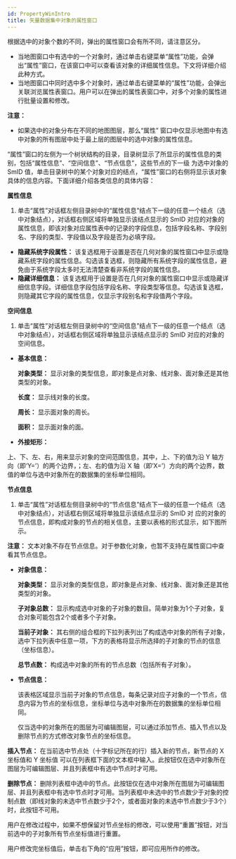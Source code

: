 ```yaml
---
id: PropertyWinIntro
title: 矢量数据集中对象的属性窗口
---
```

根据选中的对象个数的不同，弹出的属性窗口会有所不同，请注意区分。

  * 当地图窗口中有选中的一个对象时，通过单击右键菜单“属性”功能，会弹出“属性”窗口，在该窗口中可以查看该对象的详细属性信息。下文将详细介绍此种方式。
  * 当地图窗口中同时选中多个对象时，通过单击右键菜单的“属性”功能，会弹出关联浏览属性表窗口。用户可以在弹出的属性表窗口中，对多个对象的属性进行批量设置和修改。

**注意：**

  * 如果选中的对象分布在不同的地图图层，那么“属性” 窗口中仅显示地图中有选中对象的所有图层中处于最上层的图层中的选中对象的属性信息。

“属性”窗口的左侧为一个树状结构的目录，目录树显示了所显示的属性信息的类别，包括“属性信息”、“空间信息”、“节点信息”，这些节点的下一级 为选中对象的
SmID 值，单击目录树中的某个对象对应的结点，“属性”窗口的右侧将显示该对象具体的信息内容。下面详细介绍各类信息的具体内容：

**属性信息**

  1. 单击“属性”对话框左侧目录树中的“属性信息”结点下一级的任意一个结点（选中对象结点），对话框右侧区域将单独显示该结点显示的 SmID 对应的对象的属性信息，即该对象对应属性表中的记录的字段信息，包括字段名称、字段别名、字段的类型、字段值以及字段是否为必填字段。
  * **隐藏系统字段属性：** 该复选框用于设置是否在几何对象的属性窗口中显示或隐藏系统字段的属性信息。勾选该复选框，则隐藏所有系统字段的属性信息，避免由于系统字段太多时无法清楚查看非系统字段的属性信息。
  * **隐藏详细信息：** 该复选框用于设置是否在几何对象的属性窗口中显示或隐藏详细信息字段。详细信息字段包括字段名称、字段类型等信息。勾选该复选框，则隐藏其它字段的属性信息，仅显示字段别名和字段值两个字段。

**空间信息**

  1. 单击“属性”对话框左侧目录树中的“空间信息”结点下一级的任意一个结点（选中对象结点），对话框右侧区域将单独显示该结点显示的 SmID 对应的对象的空间信息。
  
* **基本信息：**

  **对象类型：** 显示对象的类型信息，即对象是点对象、线对象、面对象还是其他类型的对象。

  **长度：** 显示线对象的长度。

  **周长：** 显示面对象的周长。

  **面积：** 显示面对象的面。

* **外接矩形：**

上、下、左、右，用来显示对象的空间范围信息，其中，上、下的值为沿 Y 轴方向（即‘Y=’）的两个边界，；左、右的值为沿 X
轴（即‘X=’）方向的两个边界，数值的单位与选中对象所在的数据集的坐标单位相同。

**节点信息**

1. 单击“属性”对话框左侧目录树中的“节点信息”结点下一级的任意一个结点（选中对象结点），对话框右侧区域将单独显示该结点显示的 SmID 对 应的对象的节点信息，即构成对象的节点的相关信息，主要以表格的形式显示，如下图所示。

**注意：** 文本对象不存在节点信息。对于参数化对象，也暂不支持在属性窗口中查看其节点信息。


* **对象信息：**

  **对象类型：** 显示对象的类型信息，即对象是点对象、线对象、面对象还是其他类型的对象。

  **子对象总数：** 显示构成选中对象的子对象的数目。简单对象为1个子对象，复合对象可能包含2个或者多个子对象。

  **当前子对象：**
  其右侧的组合框的下拉列表列出了构成选中对象的所有子对象，选中下拉列表中任意一项，下方的表格将显示所选择的子对象的节点的信息（坐标信息）。

  **总节点数：** 构成选中对象的所有的节点总数（包括所有子对象）。

* **节点信息：**  

  该表格区域显示当前子对象的节点信息，每条记录对应子对象的一个节点，信息内容为节点的坐标信息，坐标单位与选中对象所在的数据集的坐标单位相同。

  仅当选中的对象所在的图层为可编辑图层，可以通过添加节点、插入节点以及删除节点的方式修改对象节点的坐标信息。

**插入节点：** 在当前选中节点处（十字标记所在的行）插入新的节点，新节点的 X 坐标值和 Y 坐标值
可以在列表框下面的文本框中输入。此按钮仅在选中对象所在图层为可编辑图层、并且列表框中有选中节点时才可用。

**删除节点：**
删除列表框中选中的节点。此按钮仅在选中对象所在图层为可编辑图层、并且列表框中有选中节点时才可用。当列表框中未选中的节点数少于对象的控制点数（即线对象的未选中节点数少于2个，或者面对象的未选中节点数少于3个）时，此按钮不可用。

用户在修改过程中，如果不想保留对节点坐标的修改，可以使用“重置”按钮，对当前选中的子对象所有节点坐标值进行重置。

用户修改完坐标值后，单击右下角的“应用”按钮，即可应用所作的修改。

  

